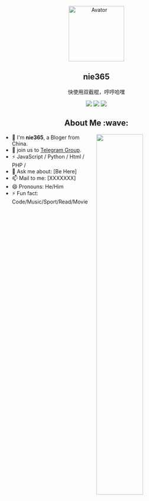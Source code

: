 <!--
头像
-->
<p align="center">
 <img width="150px" src="https://avatars.githubusercontent.com/u/91982098?v=4" align="center" alt="Avator" />
 <h2 align="center">
     nie365
 </h2>
 <p align="center">
  快使用双截棍，哼哼哈嘿
 </p>
</p>
<!--
图标
-->
<p align="center">
      <img src="https://img.shields.io/badge/%F0%9F%94%8B-NieGe365-gray.svg?colorA=FF5733&colorB=FF9633&style=for-the-badge"/>
      <img src="https://img.shields.io/badge/%E2%9C%88%EF%B8%8F-hero-gray.svg?colorA=33C6FF&colorB=3395FF&style=for-the-badge"/>
    <a href="https://t.me/+NMtbkJmuPdxjZjc9">
      <img src="https://img.shields.io/badge/%F0%9F%92%AC-niepantea-gray.svg?colorA=FE669D&colorB=F7409B&style=for-the-badge"/>
    </a>
</p>
 <h2 align="center">
     About Me :wave:
 </h2>
 
[<img align="right" width="50%" src="https://github-readme-stats.vercel.app/api?username=nie365&show_icons=true&theme=radical">](https://metrics.lecoq.io/nie365?template=classic)
- 🍻 I'm **nie365**, a Bloger from China.
- 👯 join us to [Telegram Group](https://t.me/niepantea).
- ⚡ JavaScript / Python / Html / PHP / 
- 💬 Ask me about: [Be Here]
- 📫 Mail to me: [XXXXXXX]
- 😄 Pronouns: He/Him
- ⚡ Fun fact: Code/Music/Sport/Read/Movie

